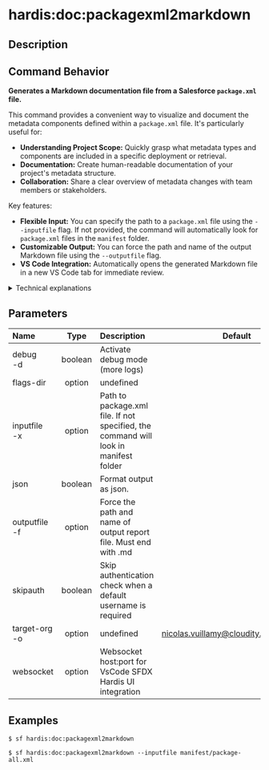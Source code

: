 <!-- This file has been generated with command 'sf hardis:doc:plugin:generate'. Please do not update it manually or it may be overwritten -->
# hardis:doc:packagexml2markdown

## Description


## Command Behavior

**Generates a Markdown documentation file from a Salesforce `package.xml` file.**

This command provides a convenient way to visualize and document the metadata components defined within a `package.xml` file. It's particularly useful for:

- **Understanding Project Scope:** Quickly grasp what metadata types and components are included in a specific deployment or retrieval.
- **Documentation:** Create human-readable documentation of your project's metadata structure.
- **Collaboration:** Share a clear overview of metadata changes with team members or stakeholders.

Key features:

- **Flexible Input:** You can specify the path to a `package.xml` file using the `--inputfile` flag. If not provided, the command will automatically look for `package.xml` files in the `manifest` folder.
- **Customizable Output:** You can force the path and name of the output Markdown file using the `--outputfile` flag.
- **VS Code Integration:** Automatically opens the generated Markdown file in a new VS Code tab for immediate review.

<details markdown="1">
<summary>Technical explanations</summary>

The command's technical implementation involves:

- **XML Parsing:** It reads the content of the specified `package.xml` file and parses its XML structure to extract the metadata types and their members.
- **Markdown Generation:** It utilizes the `DocBuilderPackageXML.generatePackageXmlMarkdown` utility to transform the parsed `package.xml` data into a structured Markdown format. This utility handles the formatting and organization of the metadata information.
- **File System Operations:** It uses `fs-extra` (implicitly through `DocBuilderPackageXML`) to read the input `package.xml` and write the generated Markdown file.
- **WebSocket Communication:** It interacts with a WebSocket client (`WebSocketClient.requestOpenFile`) to open the generated Markdown file in a VS Code tab, enhancing user experience.
- **Salesforce Org Context:** It can optionally use the `target-org` flag to provide context, such as the instance URL, which might be used for generating links or additional information within the Markdown.
</details>


## Parameters

| Name              |  Type   | Description                                                                          |                Default                 | Required | Options |
|:------------------|:-------:|:-------------------------------------------------------------------------------------|:--------------------------------------:|:--------:|:-------:|
| debug<br/>-d      | boolean | Activate debug mode (more logs)                                                      |                                        |          |         |
| flags-dir         | option  | undefined                                                                            |                                        |          |         |
| inputfile<br/>-x  | option  | Path to package.xml file. If not specified, the command will look in manifest folder |                                        |          |         |
| json              | boolean | Format output as json.                                                               |                                        |          |         |
| outputfile<br/>-f | option  | Force the path and name of output report file. Must end with .md                     |                                        |          |         |
| skipauth          | boolean | Skip authentication check when a default username is required                        |                                        |          |         |
| target-org<br/>-o | option  | undefined                                                                            | nicolas.vuillamy@cloudity.com.playnico |          |         |
| websocket         | option  | Websocket host:port for VsCode SFDX Hardis UI integration                            |                                        |          |         |

## Examples

```shell
$ sf hardis:doc:packagexml2markdown
```

```shell
$ sf hardis:doc:packagexml2markdown --inputfile manifest/package-all.xml
```


